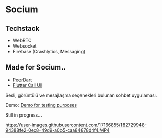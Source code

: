 # Socium


## Techstack
- WebRTC
- Websocket
- Firebase (Crashlytics, Messaging)


## Made for Socium..
- [PeerDart](https://google.com)
- [Flutter Call UI](https://google.com)


Sesli, görüntülü ve mesajlaşma seçenekleri bulunan sohbet uygulaması.

Demo: [Demo for testing purposes](https://sociumflutter.vercel.app)

Still in progress...

https://user-images.githubusercontent.com/17166855/182729948-94388fe2-0ec8-49d9-a0b5-caa84878d4f4.MP4

